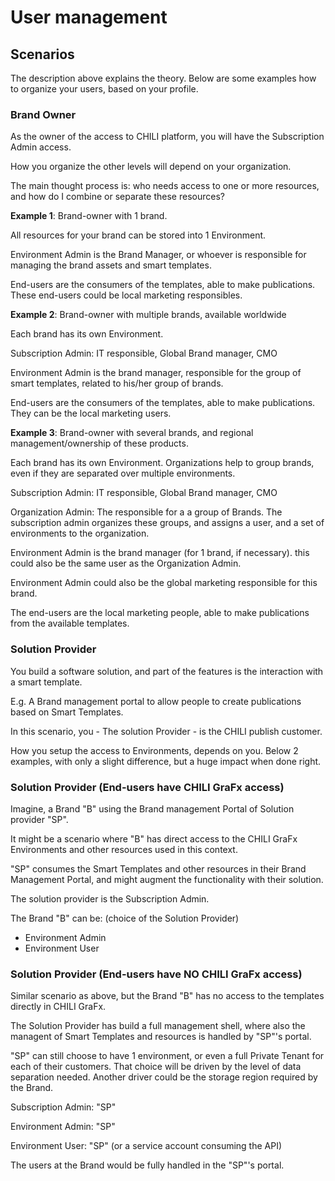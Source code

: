 # User management

## Scenarios

The description above explains the theory. Below are some examples how to organize your users, based on your profile.

### Brand Owner

As the owner of the access to CHILI platform, you will have the Subscription Admin access.

How you organize the other levels will depend on your organization.

The main thought process is: who needs access to one or more resources, and how do I combine or separate these resources?

**Example 1**: Brand-owner with 1 brand.

All resources for your brand can be stored into 1 Environment.

Environment Admin is the Brand Manager, or whoever is responsible for managing the brand assets and smart templates.

End-users are the consumers of the templates, able to make publications. These end-users could be local marketing responsibles.

**Example 2**: Brand-owner with multiple brands, available worldwide

Each brand has its own Environment.

Subscription Admin: IT responsible, Global Brand manager, CMO

Environment Admin is the brand manager, responsible for the group of smart templates, related to his/her group of brands.

End-users are the consumers of the templates, able to make publications. They can be the local marketing users.

**Example 3**: Brand-owner with several brands, and regional management/ownership of these products.

Each brand has its own Environment. Organizations help to group brands, even if they are separated over multiple environments.

Subscription Admin: IT responsible, Global Brand manager, CMO

Organization Admin: The responsible for a a group of Brands. The subscription admin organizes these groups, and assigns a user, and a set of environments to the organization.

Environment Admin is the brand manager (for 1 brand, if necessary). this could also be the same user as the Organization Admin.

Environment Admin could also be the global marketing responsible for this brand.

The end-users are the local marketing people, able to make publications from the available templates.

### Solution Provider

You build a software solution, and part of the features is the interaction with a smart template.

E.g. A Brand management portal to allow people to create publications based on Smart Templates.

In this scenario, you - The solution Provider - is the CHILI publish customer.

How you setup the access to Environments, depends on you. Below 2 examples, with only a slight difference, but a huge impact when done right.

### Solution Provider (End-users have CHILI GraFx access)

Imagine, a Brand "B" using the Brand management Portal of Solution provider "SP".

It might be a scenario where "B" has direct access to the CHILI GraFx Environments and other resources used in this context.

"SP" consumes the Smart Templates and other resources in their Brand Management Portal, and might augment the functionality with their solution.

The solution provider is the Subscription Admin.

The Brand "B" can be: (choice of the Solution Provider)

- Environment Admin
- Environment User

### Solution Provider (End-users have NO CHILI GraFx access)

Similar scenario as above, but the Brand "B" has no access to the templates directly in CHILI GraFx.

The Solution Provider has build a full management shell, where also the managent of Smart Templates and resources is handled by "SP"'s portal.

"SP" can still choose to have 1 environment, or even a full Private Tenant for each of their customers. That choice will be driven by the level of data separation needed.
Another driver could be the storage region required by the Brand.

Subscription Admin: "SP"

Environment Admin: "SP"

Environment User: "SP" (or a service account consuming the API)

The users at the Brand would be fully handled in the "SP"'s portal.